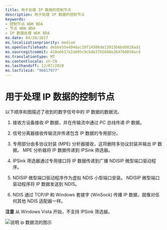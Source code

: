 ```yaml
---
title: 用于处理 IP 数据的控制节点
description: 用于处理 IP 数据的控制节点
keywords:
- 控制节点 WDK BDA
- 节点 WDK BDA
- IP 数据处理 WDK BDA
ms.date: 04/20/2017
ms.localizationpriority: medium
ms.openlocfilehash: debbe55e494dac19f14586de13915b6bd8828ad1
ms.sourcegitcommit: 418e6617e2a695c9cb4b37b5b60e264760858acd
ms.translationtype: MT
ms.contentlocale: zh-CN
ms.lasthandoff: 12/07/2020
ms.locfileid: "96817977"
---
```

# <a name="control-nodes-for-processing-ip-data"></a>用于处理 IP 数据的控制节点





以下顺序和图描述了收到的数字信号中的 IP 数据的数据流。

1.  接收方设备接收 IP 数据，并在传输流中通过 PC 总线传递 IP 数据。

2.  信号分离器接收传输流并传递包含 IP 数据的专用部分。

3.  专用部分由多协议封装 (MPE) 分析器接收，这将删除多协议封装并输出 IP 数据。 MPE 分析器将 IP 数据传递到 IPSink 筛选器。

4.  IPSink 筛选器通过专用接口将 IP 数据传递到广播 NDISIP 微型端口驱动程序。

5.  NDISIP 微型端口驱动程序作为虚拟 NDIS 小型端口安装。 NDISIP 微型端口驱动程序将 IP 数据发送到 NDIS。

6.  NDIS 通过 TCP/IP 和 Windows 套接字 (WinSock) 传播 IP 数据，就像对任何其他 NDIS 适配器一样。

**注意**   从 Windows Vista 开始，不支持 IPSink 筛选器。

 

![说明 ip 数据流的图示](images/ipdata.png)

 

 




